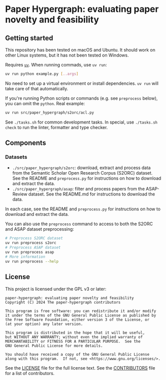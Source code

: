 # Paper Hypergraph: evaluating paper novelty and feasibility

## Getting started

This repository has been tested on macOS and Ubuntu. It should work on other Linux
systems, but it has not been tested on Windows.

Requires [`uv`](https://docs.astral.sh/uv/). When running commads, use `uv run`:

```bash
uv run python example.py [..args]
```

No need to set up a virtual environment or install dependencies. `uv run` will take care
of that automatically.

If you're running Python scripts or commands (e.g. see `preprocess` below), you can omit
the `python`. Real example:

```bash
uv run src/paper_hypergraph/s2orc/acl.py
```

See `./tasks.sh` for common development tasks. In special, use `./tasks.sh check` to run
the linter, formatter and type checker.

## Components

### Datasets

- `./src/paper_hypergraph/s2orc`: download, extract and process data from the Semantic
  Scholar Open Research Corpus (S2ORC) dataset. See the README and `preprocess.py` for
  instructions on how to download and extract the data.
- `./src/paper_hypergraph/asap`: filter and process papers from the ASAP-Review dataset.
  See the README.md for instructions to download the data.

In each case, see the README and `preprocess.py` for instructions on how to download and
extract the data.

You can also use the `preprocess` command to access to both the S2ORC and ASAP dataset
preprocessing:

```bash
# Preprocess S2ORC dataset
uv run preprocess s2orc
# Preprocess ASAP dataset
uv run preprocess asap
# More information
uv run preprocess --help
```

## License

This project is licensed under the GPL v3 or later:

    paper-hypergraph: evaluating paper novelty and feasibility
    Copyright (C) 2024 The paper-hypergraph contributors

    This program is free software: you can redistribute it and/or modify
    it under the terms of the GNU General Public License as published by
    the Free Software Foundation, either version 3 of the License, or
    (at your option) any later version.

    This program is distributed in the hope that it will be useful,
    but WITHOUT ANY WARRANTY; without even the implied warranty of
    MERCHANTABILITY or FITNESS FOR A PARTICULAR PURPOSE.  See the
    GNU General Public License for more details.

    You should have received a copy of the GNU General Public License
    along with this program.  If not, see <https://www.gnu.org/licenses/>.

See the [LICENSE](LICENSE) file for the full license text. See the
[CONTRIBUTORS](CONTRIBUTORS) file for a list of contributors.

